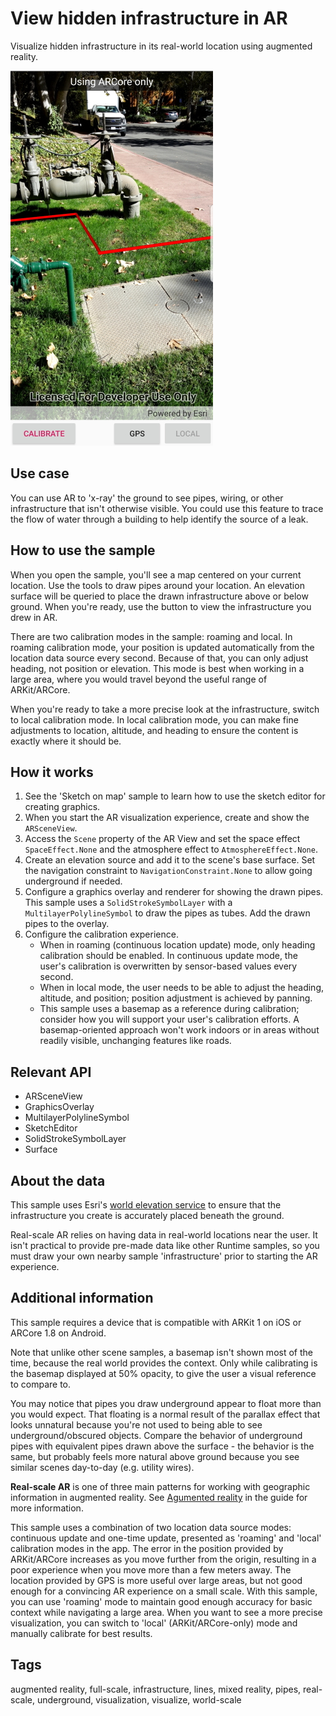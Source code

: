 # View hidden infrastructure in AR

Visualize hidden infrastructure in its real-world location using augmented reality.

![Rendering of drawn pipes shown overlaid onto a real-world camera feed](ViewHiddenInfrastructureAR.jpg)

## Use case

You can use AR to 'x-ray' the ground to see pipes, wiring, or other infrastructure that isn't otherwise visible. You could use this feature to trace the flow of water through a building to help identify the source of a leak.

## How to use the sample

When you open the sample, you'll see a map centered on your current location. Use the tools to draw pipes around your location. An elevation surface will be queried to place the drawn infrastructure above or below ground. When you're ready, use the button to view the infrastructure you drew in AR.

There are two calibration modes in the sample: roaming and local. In roaming calibration mode, your position is updated automatically from the location data source every second. Because of that, you can only adjust heading, not position or elevation. This mode is best when working in a large area, where you would travel beyond the useful range of ARKit/ARCore.

When you're ready to take a more precise look at the infrastructure, switch to local calibration mode. In local calibration mode, you can make fine adjustments to location, altitude, and heading to ensure the content is exactly where it should be.

## How it works

1. See the 'Sketch on map' sample to learn how to use the sketch editor for creating graphics.
2. When you start the AR visualization experience, create and show the `ARSceneView`.
3. Access the `Scene` property of the AR View and set the space effect `SpaceEffect.None` and the atmosphere effect to `AtmosphereEffect.None`.
4. Create an elevation source and add it to the scene's base surface. Set the navigation constraint to `NavigationConstraint.None` to allow going underground if needed.
5. Configure a graphics overlay and renderer for showing the drawn pipes. This sample uses a `SolidStrokeSymbolLayer` with a `MultilayerPolylineSymbol` to draw the pipes as tubes. Add the drawn pipes to the overlay.
6. Configure the calibration experience.
    * When in roaming (continuous location update) mode, only heading calibration should be enabled. In continuous update mode, the user's calibration is overwritten by sensor-based values every second.
    * When in local mode, the user needs to be able to adjust the heading, altitude, and position; position adjustment is achieved by panning.
    * This sample uses a basemap as a reference during calibration; consider how you will support your user's calibration efforts. A basemap-oriented approach won't work indoors or in areas without readily visible, unchanging features like roads.

## Relevant API

* ARSceneView
* GraphicsOverlay
* MultilayerPolylineSymbol
* SketchEditor
* SolidStrokeSymbolLayer
* Surface

## About the data

This sample uses Esri's [world elevation service](https://elevation3d.arcgis.com/arcgis/rest/services/WorldElevation3D/Terrain3D/ImageServer) to ensure that the infrastructure you create is accurately placed beneath the ground.

Real-scale AR relies on having data in real-world locations near the user. It isn't practical to provide pre-made data like other Runtime samples, so you must draw your own nearby sample 'infrastructure' prior to starting the AR experience.

## Additional information

This sample requires a device that is compatible with ARKit 1 on iOS or ARCore 1.8 on Android.

Note that unlike other scene samples, a basemap isn't shown most of the time, because the real world provides the context. Only while calibrating is the basemap displayed at 50% opacity, to give the user a visual reference to compare to.

You may notice that pipes you draw underground appear to float more than you would expect. That floating is a normal result of the parallax effect that looks unnatural because you're not used to being able to see underground/obscured objects. Compare the behavior of underground pipes with equivalent pipes drawn above the surface - the behavior is the same, but probably feels more natural above ground because you see similar scenes day-to-day (e.g. utility wires).

**Real-scale AR** is one of three main patterns for working with geographic information in augmented reality. See  [Agumented reality](https://developers.arcgis.com/net/v100/scenes-3d/display-scenes-in-augmented-reality/) in the guide for more information.

This sample uses a combination of two location data source modes: continuous update and one-time update, presented as 'roaming' and 'local' calibration modes in the app. The error in the position provided by ARKit/ARCore increases as you move further from the origin, resulting in a poor experience when you move more than a few meters away. The location provided by GPS is more useful over large areas, but not good enough for a convincing AR experience on a small scale. With this sample, you can use 'roaming' mode to maintain good enough accuracy for basic context while navigating a large area. When you want to see a more precise visualization, you can switch to 'local' (ARKit/ARCore-only) mode and manually calibrate for best results.

## Tags

augmented reality, full-scale, infrastructure, lines, mixed reality, pipes, real-scale, underground, visualization, visualize, world-scale